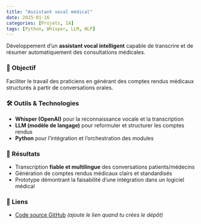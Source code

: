 ```yaml
---
title: "Assistant vocal médical"
date: 2025-01-16
categories: [Projets, IA]
tags: [Python, Whisper, LLM, NLP]
---
```


Développement d’un **assistant vocal intelligent** capable de transcrire et de résumer automatiquement des consultations médicales.  

### 🎯 Objectif
Faciliter le travail des praticiens en générant des comptes rendus médicaux structurés à partir de conversations orales.  

### 🛠️ Outils & Technologies
- **Whisper (OpenAI)** pour la reconnaissance vocale et la transcription  
- **LLM (modèle de langage)** pour reformuler et structurer les comptes rendus  
- **Python** pour l’intégration et l’orchestration des modules  

### 📌 Résultats
- Transcription **fiable et multilingue** des conversations patients/médecins  
- Génération de comptes rendus médicaux clairs et standardisés  
- Prototype démontrant la faisabilité d’une intégration dans un logiciel médical  

### 🔗 Liens
- [Code source GitHub](https://github.com/Saamuel1/assistant-vocal) *(ajoute le lien quand tu crées le dépôt)*  
